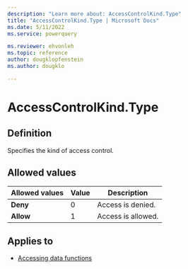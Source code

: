 ```yaml
---
description: "Learn more about: AccessControlKind.Type"
title: "AccessControlKind.Type | Microsoft Docs"
ms.date: 5/11/2022
ms.service: powerquery

ms.reviewer: ehvonleh
ms.topic: reference
author: dougklopfenstein
ms.author: dougklo

---
```

# AccessControlKind.Type

## Definition

Specifies the kind of access control.

## Allowed values

|Allowed values|Value|Description|  
|------------|--|---------------|  
|**Deny**|0|Access is denied.|
|**Allow**|1|Access is allowed.|

## Applies to

* [Accessing data functions](accessing-data-functions.md)
